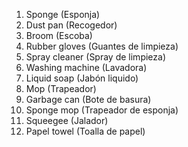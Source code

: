 1. Sponge (Esponja)
2. Dust pan (Recogedor)
3. Broom (Escoba)
4. Rubber gloves (Guantes de limpieza)
5. Spray cleaner (Spray de limpieza)
6. Washing machine (Lavadora)
7. Liquid soap (Jabón liquido)
8. Mop (Trapeador)
9. Garbage can (Bote de basura)
10. Sponge mop (Trapeador de esponja)
11. Squeegee (Jalador)
12. Papel towel (Toalla de papel)